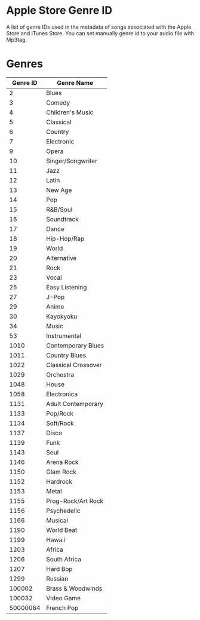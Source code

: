 # Apple Store Genre ID
A list of genre IDs used in the metadata of songs associated with the Apple Store and iTunes Store.
You can set manually genre id to your audio file with Mp3tag.

# Genres
| Genre ID | Genre Name          | 
| -------- | ------------------- | 
| 2        | Blues               | 
| 3        | Comedy              | 
| 4        | Children's Music    | 
| 5        | Classical           | 
| 6        | Country             | 
| 7        | Electronic          | 
| 9        | Opera               | 
| 10       | Singer/Songwriter   | 
| 11       | Jazz                | 
| 12       | Latin               | 
| 13       | New Age             | 
| 14       | Pop                 | 
| 15       | R&B/Soul            | 
| 16       | Soundtrack          | 
| 17       | Dance               | 
| 18       | Hip-Hop/Rap         | 
| 19       | World               | 
| 20       | Alternative         | 
| 21       | Rock                | 
| 23       | Vocal               | 
| 25       | Easy Listening      | 
| 27       | J-Pop               | 
| 29       | Anime               | 
| 30       | Kayokyoku           | 
| 34       | Music               | 
| 53       | Instrumental        | 
| 1010     | Contemporary Blues  | 
| 1011     | Country Blues       | 
| 1022     | Classical Crossover | 
| 1029     | Orchestra           | 
| 1048     | House               | 
| 1058     | Electronica         | 
| 1131     | Adult Contemporary  | 
| 1133     | Pop/Rock            | 
| 1134     | Soft/Rock           | 
| 1137     | Disco               | 
| 1139     | Funk                | 
| 1143     | Soul                | 
| 1146     | Arena Rock          | 
| 1150     | Glam Rock           | 
| 1152     | Hardrock            | 
| 1153     | Metal               | 
| 1155     | Prog-Rock/Art Rock  | 
| 1156     | Psychedelic         | 
| 1166     | Musical             | 
| 1190     | World Beat          | 
| 1199     | Hawaii              | 
| 1203     | Africa              | 
| 1206     | South Africa        | 
| 1207     | Hard Bop            | 
| 1299     | Russian             | 
| 100002   | Brass & Woodwinds   | 
| 100032   | Video Game          | 
| 50000064 | French Pop          | 
